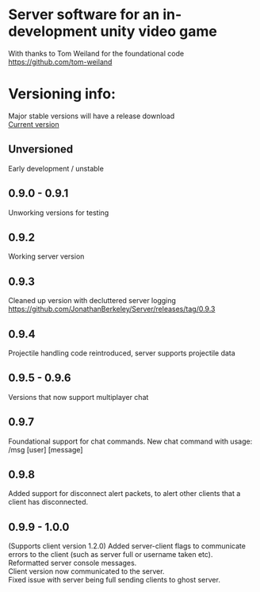 # Server software for an in-development unity video game
With thanks to Tom Weiland for the foundational code https://github.com/tom-weiland

# Versioning info:
Major stable versions will have a release download     
[Current version](#099---100)

## Unversioned
Early development / unstable

## 0.9.0 - 0.9.1
Unworking versions for testing

## 0.9.2
Working server version

## 0.9.3 
Cleaned up version with decluttered server logging  
https://github.com/JonathanBerkeley/Server/releases/tag/0.9.3

## 0.9.4 
Projectile handling code reintroduced, server supports projectile data

## 0.9.5 - 0.9.6
Versions that now support multiplayer chat

## 0.9.7
Foundational support for chat commands. New chat command with usage:
/msg [user] \[message]

## 0.9.8
Added support for disconnect alert packets, to alert other clients that a client has disconnected.

## 0.9.9 - 1.0.0
(Supports client version 1.2.0)
Added server-client flags to communicate errors to the client (such as server full or username taken etc).    
Reformatted server console messages.   
Client version now communicated to the server.    
Fixed issue with server being full sending clients to ghost server.    
